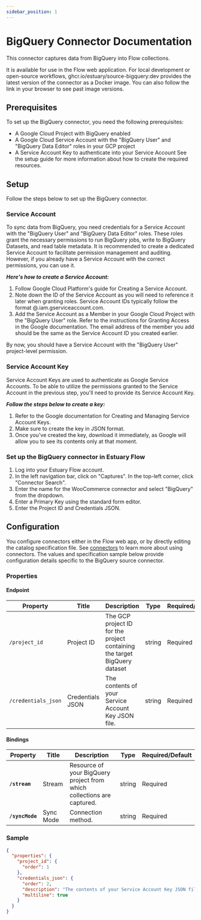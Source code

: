 ```yaml
---
sidebar_position: 1
---
```

# BigQuery Connector Documentation

This connector captures data from BigQuery into Flow collections.

It is available for use in the Flow web application. For local development or open-source workflows, ghcr.io/estuary/source-bigquery:dev provides the latest version of the connector as a Docker image. You can also follow the link in your browser to see past image versions.

## Prerequisites
To set up the BigQuery connector, you need the following prerequisites:

* A Google Cloud Project with BigQuery enabled
* A Google Cloud Service Account with the "BigQuery User" and "BigQuery Data Editor" roles in your GCP project
* A Service Account Key to authenticate into your Service Account
See the setup guide for more information about how to create the required resources.

## Setup
Follow the steps below to set up the BigQuery connector.

### Service Account
To sync data from BigQuery, you need credentials for a Service Account with the "BigQuery User" and "BigQuery Data Editor" roles. These roles grant the necessary permissions to run BigQuery jobs, write to BigQuery Datasets, and read table metadata. It is recommended to create a dedicated Service Account to facilitate permission management and auditing. However, if you already have a Service Account with the correct permissions, you can use it.

***Here's how to create a Service Account:***

1. Follow Google Cloud Platform's guide for Creating a Service Account.
2. Note down the ID of the Service Account as you will need to reference it later when granting roles. Service Account IDs typically follow the format <account-name>@<project-name>.iam.gserviceaccount.com.
3. Add the Service Account as a Member in your Google Cloud Project with the "BigQuery User" role. Refer to the instructions for Granting Access in the Google documentation. The email address of the member you add should be the same as the Service Account ID you created earlier.

By now, you should have a Service Account with the "BigQuery User" project-level permission.

### Service Account Key
Service Account Keys are used to authenticate as Google Service Accounts. To be able to utilize the permissions granted to the Service Account in the previous step, you'll need to provide its Service Account Key.

***Follow the steps below to create a key:***
1. Refer to the Google documentation for Creating and Managing Service Account Keys.
2. Make sure to create the key in JSON format.
3. Once you've created the key, download it immediately, as Google will allow you to see its contents only at that moment.

### Set up the BigQuery connector in Estuary Flow

1. Log into your Estuary Flow account.
2. In the left navigation bar, click on "Captures". In the top-left corner, click "Connector Search".
3. Enter the name for the WooCommerce connector and select "BigQuery" from the dropdown.
4. Enter a Primary Key using the standard form editor.
5. Enter the Project ID and Credentials JSON.

## Configuration
You configure connectors either in the Flow web app, or by directly editing the catalog specification file. See [connectors](https://docs.estuary.dev/concepts/connectors/#using-connectors) to learn more about using connectors. The values and specification sample below provide configuration details specific to the BigQuery source connector.

### Properties

#### Endpoint
| Property            | Title            | Description                                                               | Type   | Required/Default |
| ------------------- | ---------------- | ------------------------------------------------------------------------- | ------ | ---------------- |
| `/project_id`       | Project ID       | The GCP project ID for the project containing the target BigQuery dataset | string | Required         |
| `/credentials_json` | Credentials JSON | The contents of your Service Account Key JSON file.                       | string | Required         |

#### Bindings

| Property        | Title     | Description                                                            | Type   | Required/Default |
| --------------- | --------- | ---------------------------------------------------------------------- | ------ | ---------------- |
| **`/stream`**   | Stream    | Resource of your BigQuery project from which collections are captured. | string | Required         |
| **`/syncMode`** | Sync Mode | Connection method.                                                     | string | Required         |


### Sample

```json
{
  "properties": {
    "project_id": {
      "order": 1
    },
    "credentials_json": {
      "order": 2,
      "description": "The contents of your Service Account Key JSON file. See https://go.estuary.dev/bigquery for more information on how to obtain this key.",
      "multiline": true
    }
  }
}
```